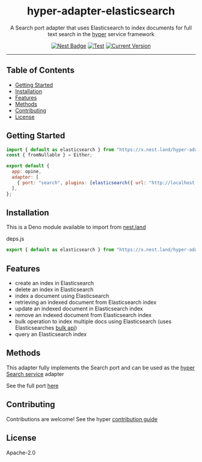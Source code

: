 <h1 align="center">hyper-adapter-elasticsearch</h1>
<p align="center">A Search port adapter that uses Elasticsearch to index documents for full text search in the <a href="https://hyper.io/">hyper</a>  service framework</p>
</p>
<p align="center">
  <a href="https://nest.land/package/hyper-adapter-elasticsearch"><img src="https://nest.land/badge.svg" alt="Nest Badge" /></a>
  <a href="https://github.com/hyper63/hyper-adapter-elasticsearch/actions/workflows/test.yml"><img src="https://github.com/hyper63/hyper-adapter-elasticsearch/actions/workflows/test.yml/badge.svg" alt="Test" /></a>
  <a href="https://github.com/hyper63/hyper-adapter-elasticsearch/tags/"><img src="https://img.shields.io/github/tag/hyper63/hyper-adapter-elasticsearch" alt="Current Version" /></a>
</p>

---

## Table of Contents

- [Getting Started](#getting-started)
- [Installation](#installation)
- [Features](#features)
- [Methods](#methods)
- [Contributing](#contributing)
- [License](#license)

## Getting Started

```js
import { default as elasticsearch } from "https://x.nest.land/hyper-adapter-elasticsearch@0.1.2/mod.js";
const { fromNullable } = Either;

export default {
  app: opine,
  adapter: [
    { port: "search", plugins: [elasticsearch({ url: "http://localhost:9200" })] },
  ],
};
```

## Installation

This is a Deno module available to import from [nest.land](https://nest.land/package/hyper-adapter-elasticsearch)

deps.js

```js
export { default as elasticsearch } from "https://x.nest.land/hyper-adapter-elasticsearch@0.1.2/mod.js";
```

## Features

- create an index in Elasticsearch
- delete an index in Elasticsearch
- index a document using Elasticsearch
- retrieving an indexed document from Elasticsearch index
- update an indexed document in Elasticsearch index
- remove an indexed document from Elasticsearch index
- bulk operation to index multiple docs using Elasticsearch (uses Elasticsearches [bulk api](https://www.elastic.co/guide/en/elasticsearch/reference/current/docs-bulk.html#docs-bulk))
- query an Elasticsearch index
## Methods

This adapter fully implements the Search port and can be used as the [hyper Search service](https://docs.hyper.io/search-api) adapter

See the full port [here](https://nest.land/package/hyper-port-search)

## Contributing

Contributions are welcome! See the hyper [contribution guide](https://docs.hyper.io/contributing-to-hyper)

## License

Apache-2.0
